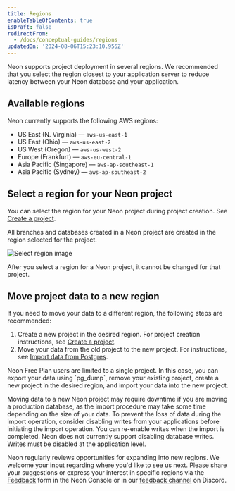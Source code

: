 ```yaml
---
title: Regions
enableTableOfContents: true
isDraft: false
redirectFrom:
  - /docs/conceptual-guides/regions
updatedOn: '2024-08-06T15:23:10.955Z'
---
```


Neon supports project deployment in several regions. We recommended that you select the region closest to your application server to reduce latency between your Neon database and your application.

## Available regions

Neon currently supports the following AWS regions:

- US East (N. Virginia) &mdash; `aws-us-east-1`
- US East (Ohio) &mdash; `aws-us-east-2`
- US West (Oregon) &mdash; `aws-us-west-2`
- Europe (Frankfurt) &mdash; `aws-eu-central-1`
- Asia Pacific (Singapore) &mdash; `aws-ap-southeast-1`
- Asia Pacific (Sydney) &mdash; `aws-ap-southeast-2`

## Select a region for your Neon project

You can select the region for your Neon project during project creation. See [Create a project](/docs/manage/projects#create-a-project).

All branches and databases created in a Neon project are created in the region selected for the project.

![Select region image](/docs/introduction/project_creation_regions.png)

<Admonition type="note">
After you select a region for a Neon project, it cannot be changed for that project.
</Admonition>

## Move project data to a new region

If you need to move your data to a different region, the following steps are recommended:

1. Create a new project in the desired region. For project creation instructions, see [Create a project](/docs/manage/projects#create-a-project).
1. Move your data from the old project to the new project. For instructions, see [Import data from Postgres](/docs/import/import-from-postgres).

<Admonition type="note">
Neon Free Plan users are limited to a single project. In this case, you can export your data using `pg_dump`, remove your existing project, create a new project in the desired region, and import your data into the new project.
</Admonition>

Moving data to a new Neon project may require downtime if you are moving a production database, as the import procedure may take some time depending on the size of your data. To prevent the loss of data during the import operation, consider disabling writes from your applications before initiating the import operation. You can re-enable writes when the import is completed. Neon does not currently support disabling database writes. Writes must be disabled at the application level.

Neon regularly reviews opportunities for expanding into new regions. We welcome your input regarding where you'd like to see us next. Please share your suggestions or express your interest in specific regions via the [Feedback](https://console.neon.tech/app/projects?modal=feedback) form in the Neon Console or in our [feedback channel](https://discord.com/channels/1176467419317940276/1176788564890112042) on Discord.

<NeedHelp/>
